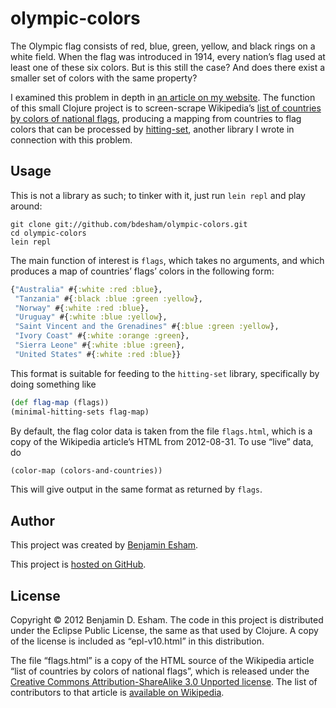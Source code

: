 # olympic-colors

The Olympic flag consists of red, blue, green, yellow, and black rings on a white field. When the flag was introduced in 1914, every nation’s flag used at least one of these six colors. But is this still the case? And does there exist a smaller set of colors with the same property?

I examined this problem in depth in [an article on my website][article]. The function of this small Clojure project is to screen-scrape Wikipedia’s [list of countries by colors of national flags][flags], producing a mapping from countries to flag colors that can be processed by [hitting-set][hitting-set], another library I wrote in connection with this problem.

[article]: https://esham.io/2012/09/olympic-colors
[flags]: http://en.wikipedia.org/wiki/List_of_countries_by_colors_of_national_flags
[hitting-set]: https://github.com/bdesham/hitting-set

## Usage

This is not a library as such; to tinker with it, just run `lein repl` and play around:

```
git clone git://github.com/bdesham/olympic-colors.git
cd olympic-colors
lein repl
```

The main function of interest is `flags`, which takes no arguments, and which produces a map of countries’ flags’ colors in the following form:

```clj
{"Australia" #{:white :red :blue},
 "Tanzania" #{:black :blue :green :yellow},
 "Norway" #{:white :red :blue},
 "Uruguay" #{:white :blue :yellow},
 "Saint Vincent and the Grenadines" #{:blue :green :yellow},
 "Ivory Coast" #{:white :orange :green},
 "Sierra Leone" #{:white :blue :green},
 "United States" #{:white :red :blue}}
```

This format is suitable for feeding to the `hitting-set` library, specifically by doing something like

```clj
(def flag-map (flags))
(minimal-hitting-sets flag-map)
```

By default, the flag color data is taken from the file `flags.html`, which is a copy of the Wikipedia article’s HTML from 2012-08-31. To use “live” data, do

```clj
(color-map (colors-and-countries))
```

This will give output in the same format as returned by `flags`.

## Author

This project was created by [Benjamin Esham](https://esham.io).

This project is [hosted on GitHub](https://github.com/bdesham/olympic-colors).

## License

Copyright © 2012 Benjamin D. Esham. The code in this project is distributed under the Eclipse Public License, the same as that used by Clojure. A copy of the license is included as “epl-v10.html” in this distribution.

The file “flags.html” is a copy of the HTML source of the Wikipedia article “list of countries by colors of national flags”, which is released under the [Creative Commons Attribution-ShareAlike 3.0 Unported license][cc by-sa]. The list of contributors to that article is [available on Wikipedia][history].

[cc by-sa]: https://en.wikipedia.org/wiki/Wikipedia:Text_of_Creative_Commons_Attribution-ShareAlike_3.0_Unported_License
[history]: https://en.wikipedia.org/w/index.php?title=List_of_flags_by_color_combination&action=history
